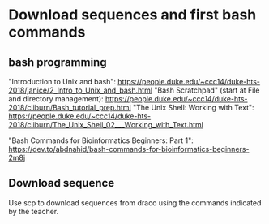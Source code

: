 # Download sequences and first bash commands

## bash programming

"Introduction to Unix and bash": https://people.duke.edu/~ccc14/duke-hts-2018/janice/2_Intro_to_Unix_and_bash.html
"Bash Scratchpad" (start at File and directory management): https://people.duke.edu/~ccc14/duke-hts-2018/cliburn/Bash_tutorial_prep.html
"The Unix Shell: Working with Text": https://people.duke.edu/~ccc14/duke-hts-2018/cliburn/The_Unix_Shell_02___Working_with_Text.html


"Bash Commands for Bioinformatics Beginners: Part 1": https://dev.to/abdnahid/bash-commands-for-bioinformatics-beginners-2m8j

## Download sequence

Use scp to download sequences from draco using the commands indicated by the teacher.
